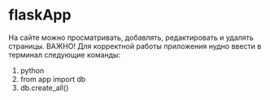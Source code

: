 # flaskApp
На сайте можно просматривать, добавлять, редактировать и удалять страницы. 
ВАЖНО!
Для корректной работы приложения нудно ввести в терминал следующие команды:
1. python 
2. from app import db
3. db.create_all()

